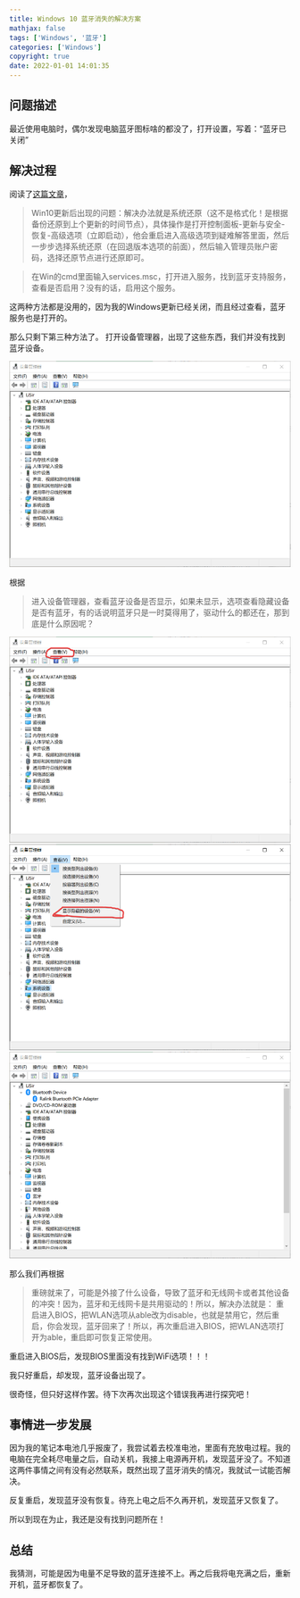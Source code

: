 ```yaml
---
title: Windows 10 蓝牙消失的解决方案
mathjax: false
tags: ['Windows', '蓝牙']
categories: ['Windows']
copyright: true
date: 2022-01-01 14:01:35
---
```


## 问题描述

最近使用电脑时，偶尔发现电脑蓝牙图标啥的都没了，打开设置，写着：“蓝牙已关闭”
<!-- more -->

## 解决过程

阅读了[这篇文章](https://blog.csdn.net/honorwh/article/details/105102772)，

> Win10更新后出现的问题：解决办法就是系统还原（这不是格式化！是根据备份还原到上个更新的时间节点），具体操作是打开控制面板-更新与安全-恢复-高级选项（立即启动），他会重启进入高级选项到疑难解答里面，然后一步步选择系统还原（在回退版本选项的前面），然后输入管理员账户密码，选择还原节点进行还原即可。

> 在Win的cmd里面输入services.msc，打开进入服务，找到蓝牙支持服务，查看是否启用？没有的话，启用这个服务。

这两种方法都是没用的，因为我的Windows更新已经关闭，而且经过查看，蓝牙服务也是打开的。

那么只剩下第三种方法了。
打开设备管理器，出现了这些东西，我们并没有找到蓝牙设备。

![Windows-10-蓝牙消失的解决方案](Windows-10-蓝牙消失的解决方案/mmc_Yg3mtAnHlj.png)

根据

> 进入设备管理器，查看蓝牙设备是否显示，如果未显示，选项查看隐藏设备是否有蓝牙，有的话说明蓝牙只是一时莫得用了，驱动什么的都还在，那到底是什么原因呢？

![点击查看](Windows-10-蓝牙消失的解决方案/查看.png)
![显示隐藏](Windows-10-蓝牙消失的解决方案/显示隐藏.png)
![出现蓝牙](Windows-10-蓝牙消失的解决方案/fina.png)

那么我们再根据

> 重磅就来了，可能是外接了什么设备，导致了蓝牙和无线网卡或者其他设备的冲突！因为，蓝牙和无线网卡是共用驱动的！所以，解决办法就是：
> 重启进入BIOS，把WLAN选项从able改为disable，也就是禁用它，然后重启，你会发现，蓝牙回来了！所以，再次重启进入BIOS，把WLAN选项打开为able，重启即可恢复正常使用。

重启进入BIOS后，发现BIOS里面没有找到WiFi选项！！！

我只好重启，却发现，蓝牙设备出现了。

很奇怪，但只好这样作罢。待下次再次出现这个错误我再进行探究吧！

## 事情进一步发展

因为我的笔记本电池几乎报废了，我尝试着去校准电池，里面有充放电过程。我的电脑在完全耗尽电量之后，自动关机，我接上电源再开机，发现蓝牙没了。不知道这两件事情之间有没有必然联系，既然出现了蓝牙消失的情况，我就试一试能否解决。

反复重启，发现蓝牙没有恢复。待充上电之后不久再开机，发现蓝牙又恢复了。

所以到现在为止，我还是没有找到问题所在！

## 总结

我猜测，可能是因为电量不足导致的蓝牙连接不上。再之后我将电充满之后，重新开机，蓝牙都恢复了。